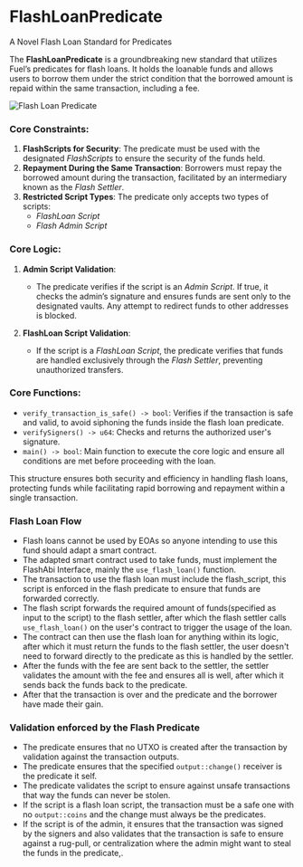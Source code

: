 # **FlashLoanPredicate**
A Novel Flash Loan Standard for Predicates

The **FlashLoanPredicate** is a groundbreaking new standard that utilizes Fuel’s predicates for flash loans. It holds the loanable funds and allows users to borrow them under the strict condition that the borrowed amount is repaid within the same transaction, including a fee.

![Flash Loan Predicate](https://github.com/user-attachments/assets/e82c9a1a-2e6b-48f3-a030-d31e7082fe7a)




### Core Constraints:
1. **FlashScripts for Security**: The predicate must be used with the designated *FlashScripts* to ensure the security of the funds held.
2. **Repayment During the Same Transaction**: Borrowers must repay the borrowed amount during the transaction, facilitated by an intermediary known as the *Flash Settler*.
3. **Restricted Script Types**: The predicate only accepts two types of scripts:
   - *FlashLoan Script*
   - *Flash Admin Script*

### Core Logic:
1. **Admin Script Validation**: 
   - The predicate verifies if the script is an *Admin Script*. If true, it checks the admin’s signature and ensures funds are sent only to the designated vaults. Any attempt to redirect funds to other addresses is blocked.
   
2. **FlashLoan Script Validation**:
   - If the script is a *FlashLoan Script*, the predicate verifies that funds are handled exclusively through the *Flash Settler*, preventing unauthorized transfers.

### Core Functions:
- `verify_transaction_is_safe() -> bool`: Verifies if the transaction is safe and valid, to avoid siphoning the funds inside the flash loan predicate.
- `verifySigners() -> u64`: Checks and returns the authorized user's signature.
- `main() -> bool`: Main function to execute the core logic and ensure all conditions are met before proceeding with the loan.

This structure ensures both security and efficiency in handling flash loans, protecting funds while facilitating rapid borrowing and repayment within a single transaction.

### Flash Loan Flow
- Flash loans cannot be used by EOAs so anyone intending to use this fund should adapt a smart contract.
- The adapted smart contract used to take funds, must implement the FlashAbi Interface, mainly the `use_flash_loan()` function.
- The transaction to use the flash loan must include the flash_script, this script is enforced in the flash predicate to ensure that funds are forwarded correctly.
- The flash script forwards the required amount of funds(specified as input to the script) to the flash settler, after which the flash settler calls `use_flash_loan()` on the user's contract to trigger the usage of the loan.
- The contract can then use the flash loan for anything within its logic, after which it must return the funds to the flash settler, the user doesn't need to forward directly to the predicate as this is handled by the settler.
- After the funds with the fee are sent back to the settler, the settler validates the amount with the fee and ensures all is well, after which it sends back the funds back to the predicate.
- After that the transaction is over and the predicate and the borrower have made their gain.

### Validation enforced by the Flash Predicate
- The predicate ensures that no UTXO is created after the transaction by validation against the transaction outputs.
- The predicate ensures that the specified `output::change()` receiver is the predicate it self.
- The predicate validates the script to ensure against unsafe transactions that way the funds can never be stolen.
- If the script is a flash loan script, the transaction must be a safe one with no `output::coins` and the change must always be the predicates.
- If the script is of the admin, it ensures that the transaction was signed by the signers and also validates that the transaction is safe to ensure against a rug-pull, or centralization where the admin might want to steal the funds in the predicate,.


